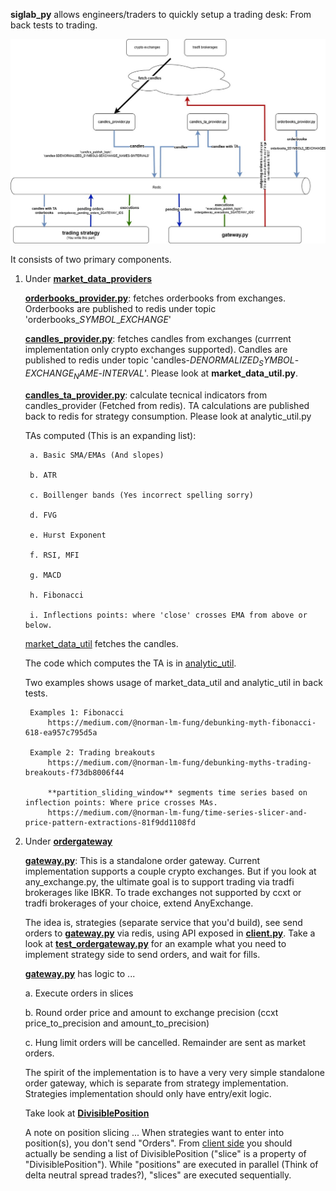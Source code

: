**siglab_py** allows engineers/traders to quickly setup a trading desk: From back tests to trading.

![alt text](https://github.com/r0bbar/siglab/blob/master/siglab_py/siglab_py.jpg)

It consists of two primary components.

1. Under [**market_data_providers**](https://github.com/r0bbar/siglab/tree/master/siglab_py/market_data_providers)

    [**orderbooks_provider.py**](https://github.com/r0bbar/siglab/blob/master/siglab_py/market_data_providers/orderbooks_provider.py): fetches orderbooks from exchanges. Orderbooks are published to redis under topic 'orderbooks_$SYMBOL$_$EXCHANGE$'

    [**candles_provider.py**](https://github.com/r0bbar/siglab/blob/master/siglab_py/market_data_providers/candles_provider.py): fetches candles from exchanges (currrent implementation only crypto exchanges supported). Candles are published to redis under topic 'candles-$DENORMALIZED_SYMBOL$-$EXCHANGE_NAME$-$INTERVAL$'. Please look at **market_data_util.py**.

    [**candles_ta_provider.py**](https://github.com/r0bbar/siglab/blob/master/siglab_py/market_data_providers/candles_ta_provider.py): calculate tecnical indicators from candles_provider (Fetched from redis). TA calculations are published back to redis for strategy consumption. Please look at analytic_util.py

    TAs computed (This is an expanding list):

        a. Basic SMA/EMAs (And slopes)

        b. ATR

        c. Boillenger bands (Yes incorrect spelling sorry)

        d. FVG
        
        e. Hurst Exponent

        f. RSI, MFI

        g. MACD

        h. Fibonacci
        
        i. Inflections points: where 'close' crosses EMA from above or below.


    [market_data_util](https://github.com/r0bbar/siglab/blob/master/siglab_py/util/market_data_util.py) fetches the candles.

    The code which computes the TA is in [analytic_util](https://github.com/r0bbar/siglab/blob/master/siglab_py/util/analytic_util.py).

    Two examples shows usage of market_data_util and analytic_util in back tests.

        Examples 1: Fibonacci
            https://medium.com/@norman-lm-fung/debunking-myth-fibonacci-618-ea957c795d5a

        Example 2: Trading breakouts
            https://medium.com/@norman-lm-fung/debunking-myths-trading-breakouts-f73db8006f44

            **partition_sliding_window** segments time series based on inflection points: Where price crosses MAs.
            https://medium.com/@norman-lm-fung/time-series-slicer-and-price-pattern-extractions-81f9dd1108fd


2. Under [**ordergateway**](https://github.com/r0bbar/siglab/tree/master/siglab_py/ordergateway)

    [**gateway.py**](https://github.com/r0bbar/siglab/blob/master/siglab_py/ordergateway/gateway.py): This is a standalone order gateway. Current implementation supports a couple crypto exchanges. But if you look at any_exchange.py, the ultimate goal is to support trading via tradfi brokerages like IBKR. To trade exchanges not supported by ccxt or tradfi brokerages of your choice, extend AnyExchange.
    
    The idea is, strategies (separate service that you'd build), see send orders to [**gateway.py**](https://github.com/r0bbar/siglab/blob/master/siglab_py/ordergateway/gateway.py) via redis, using API exposed in [**client.py**](https://github.com/r0bbar/siglab/blob/master/siglab_py/ordergateway/client.py). Take a look at [**test_ordergateway.py**](https://github.com/r0bbar/siglab/blob/master/siglab_py/ordergateway/test_ordergateway.py) for an example what you need to implement strategy side to send orders, and wait for fills.

    [**gateway.py**](https://github.com/r0bbar/siglab/blob/master/siglab_py/ordergateway/gateway.py) has logic to ...
    
    a. Execute orders in slices

    b. Round order price and amount to exchange precision 
       (ccxt price_to_precision and amount_to_precision)

    c. Hung limit orders will be cancelled. Remainder are sent as market orders.

    The spirit of the implementation is to have a very very simple standalone order gateway, which is separate from strategy implementation. Strategies implementation should only have entry/exit logic.

    Take look at [**DivisiblePosition**](https://github.com/r0bbar/siglab/blob/master/siglab_py/ordergateway/client.py)
       
    A note on position slicing ... When strategies want to enter into position(s), you don't send "Orders". From [client side](https://github.com/r0bbar/siglab/blob/master/siglab_py/ordergateway/test_ordergateway.py) you should actually be sending a list of DivisiblePosition ("slice" is a property of "DivisiblePosition"). While "positions" are executed in parallel (Think of delta neutral spread trades?), "slices" are executed sequentially.